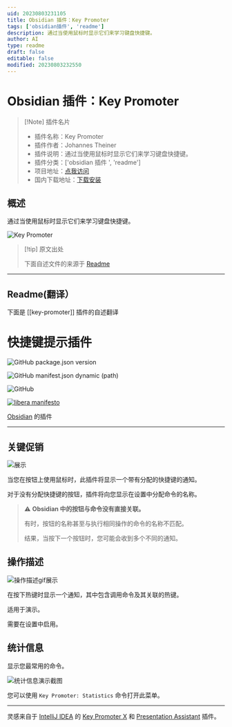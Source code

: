 ```yaml
---
uid: 20230803231105
title: Obsidian 插件：Key Promoter
tags: ['obsidian插件', 'readme']
description: 通过当使用鼠标时显示它们来学习键盘快捷键。
author: AI
type: readme
draft: false
editable: false
modified: 20230803232550
---
```


# Obsidian 插件：Key Promoter

> [!Note] 插件名片
> - 插件名称：Key Promoter
> - 插件作者：Johannes Theiner
> - 插件说明：通过当使用鼠标时显示它们来学习键盘快捷键。
> - 插件分类：['obsidian 插件 ', 'readme']
> - 项目地址：[点我访问](https://github.com/joethei/obsidian-key-promoter)
> - 国内下载地址：[下载安装](https://pkmer.cn/products/plugin/pluginMarket/?key-promoter)

## 概述

通过当使用鼠标时显示它们来学习键盘快捷键。

![Key Promoter](https://cdn.pkmer.cn/covers/key-promoter.gif!pkmer)

> [!tip] 原文出处
>
>下面自述文件的来源于 [Readme](https://ghproxy.net/https://raw.githubusercontent.com/joethei/obsidian-key-promoter/master/README.md)
>

---

## Readme(翻译）

下面是 [[key-promoter]] 插件的自述翻译

# 快捷键提示插件

![GitHub package.json version](https://img.shields.io/github/package-json/v/joethei/obsidian-key-promoter)

![GitHub manifest.json dynamic (path)](https://img.shields.io/github/manifest-json/minAppVersion/joethei/obsidian-key-promoter?label=lowest%20supported%20app%20version)

![GitHub](https://img.shields.io/github/license/joethei/obsidian-key-promoter)

[![libera manifesto](https://img.shields.io/badge/libera-manifesto-lightgrey.svg)](https://liberamanifesto.com)

[Obsidian](https://obsidian.md/) 的插件

---

## 关键促销

![展示](https://i.joethei.space/syvxdr4Wd1.gif)

当您在按钮上使用鼠标时，此插件将显示一个带有分配的快捷键的通知。

对于没有分配快捷键的按钮，插件将向您显示在设置中分配命令的名称。

> ⚠ **Obsidian 中的按钮与命令没有直接关联。**
>
> 有时，按钮的名称甚至与执行相同操作的命令的名称不匹配。
>
> 结果，当按下一个按钮时，您可能会收到多个不同的通知。

## 操作描述

![操作描述gif展示](https://i.joethei.space/Obsidian_TPtxvJKucj.gif)

在按下热键时显示一个通知，其中包含调用命令及其关联的热键。

适用于演示。

需要在设置中启用。

## 统计信息

显示您最常用的命令。

![统计信息演示截图](https://i.joethei.space/Obsidian_TTidZwt2QH.png)

您可以使用 `Key Promoter: Statistics` 命令打开此菜单。

---

灵感来自于 [IntelliJ IDEA](https://jetbrains.com/idea) 的 [Key Promoter X](https://plugins.jetbrains.com/plugin/9792-key-promoter-x) 和 [Presentation Assistant](https://plugins.jetbrains.com/plugin/7345-presentation-assistant) 插件。
